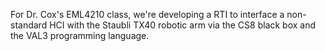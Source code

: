 For Dr. Cox's EML4210 class, we're developing a RTI to interface a non-standard HCI with the Staubli TX40 robotic arm via the CS8 black box and the VAL3 programming language.